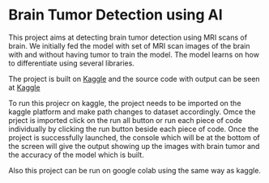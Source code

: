  # Brain Tumor Detection using AI

 This project aims at detecting brain tumor detection using MRI scans of brain. We initially fed the model with set of MRI scan images of the brain with and without having tumor to train the model. The model learns on how to differentiate using several libraries. 

 The project is built on [Kaggle](https://kaggle.com) and the source code with output can be seen at [Kaggle](https://www.kaggle.com/anilreddya/brain-tumor-detection)
 
 To run this projecr on kaggle, the project needs to be imported on the kaggle platform and make path changes to dataset accordingly. Omce the prject is imported click on the run all button or run each piece of code individually by clicking the run button beside each piece of code. Once the project is successfully launched, the console which will be at the bottom of the screen will give the output showing up the images with brain tumor and the accuracy of the model which is built. 

 Also this project can be run on google colab using the same way as kaggle.

 
